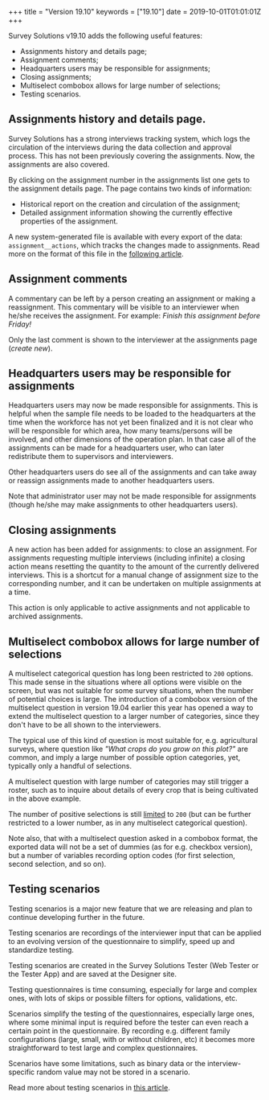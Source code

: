 +++
title = "Version 19.10"
keywords = ["19.10"]
date = 2019-10-01T01:01:01Z
+++



Survey Solutions v19.10 adds the following useful features:

- Assignments history and details page;
- Assignment comments;
- Headquarters users may be responsible for assignments;
- Closing assignments;
- Multiselect combobox allows for large number of selections;
- Testing scenarios.



## Assignments history and details page.

Survey Solutions has a strong interviews tracking system, which logs the circulation 
of the interviews during the data collection and approval process. This has not been 
previously covering the assignments. Now, the assignments are also covered.

By clicking on the assignment number in the assignments list one gets to the 
assignment details page. The page contains two kinds of information:

- Historical report on the creation and circulation of the assignment;
- Detailed assignment information showing the currently effective properties of the assignment.

A new system-generated file is available with every export of the data: 
`assignment__actions`, which tracks the changes made to assignments. 
Read more on the format of this file in the 
[following article](/headquarters/export/system-generated---export-file-anatomy/#assignment__actions).


## Assignment comments

A commentary can be left by a person creating an assignment or making a reassignment. 
This commentary will be visible to an interviewer when he/she receives the assignment. 
For example: *Finish this assignment before Friday!*

Only the last comment is shown to the interviewer at the assignments page (*create new*).


## Headquarters users may be responsible for assignments

Headquarters users may now be made responsible for assignments. This is helpful when 
the sample file needs to be loaded to the headquarters at the time when the workforce 
has not yet been finalized and it is not clear who will be responsible for which area, 
how many teams/persons will be involved, and other dimensions of the operation plan. 
In that case all of the assignments can be made for a headquarters user, who can later 
redistribute them to supervisors and interviewers.

Other headquarters users do see all of the assignments and can take away or reassign 
assignments made to another headquarters users.

Note that administrator user may not be made responsible for assignments (though 
he/she may make assignments to other headquarters users).


## Closing assignments

A new action has been added for assignments: to close an assignment. For assignments
requesting multiple interviews (including infinite) a closing action means resetting
the quantity to the amount of the currently delivered interviews. This is a shortcut
for a manual change of assignment size to the corresponding number, and it can be
undertaken on multiple assignments at a time.

This action is only applicable to active assignments and not applicable to archived
assignments.


## Multiselect combobox allows for large number of selections

A multiselect categorical question has long been restricted to `200` options. This made 
sense in the situations where all options were visible on the screen, but was not 
suitable for some survey situations, when the number of potential choices is large. 
The introduction of a combobox version of the multiselect question in version 19.04 
earlier this year has opened a way to extend the multiselect question to a larger 
number of categories, since they don't have to be all shown to the interviewers.

The typical use of this kind of question is most suitable for, e.g. agricultural 
surveys, where question like *"What crops do you grow on this plot?"* are common, 
and imply a large number of possible option categories, yet, typically only a 
handful of selections.

A multiselect question with large number of categories may still trigger a roster,
such as to inquire about details of every crop that is being cultivated in the above 
example.

The number of positive selections is still 
[limited](/questionnaire-designer/limits/survey-solutions-limits/) to `200` 
(but can be further restricted to a lower number, as in any multiselect categorical 
question).

Note also, that with a multiselect question asked in a combobox format, the exported 
data will not be a set of dummies (as for e.g. checkbox version), but a number of
variables recording option codes (for first selection, second selection, and so on).


## Testing scenarios

Testing scenarios is a major new feature that we are releasing and plan to continue 
developing further in the future.

Testing scenarios are recordings of the interviewer input that can be applied to an 
evolving version of the questionnaire to simplify, speed up and standardize testing.

Testing scenarios are created in the Survey Solutions Tester (Web Tester or the 
Tester App) and are saved at the Designer site.

Testing questionnaires is time consuming, especially for large and complex ones, 
with lots of skips or possible filters for options, validations, etc.

Scenarios simplify the testing of the questionnaires, especially large ones, where 
some minimal input is required before the tester can even reach a certain point in 
the questionnaire. By recording e.g. different family configurations (large, small, 
with or without children, etc) it becomes more straightforward to test large and 
complex questionnaires.

Scenarios have some limitations, such as binary data or the interview-specific
random value may not be stored in a scenario.

Read more about testing scenarios in
[this article](/questionnaire-designer/testing/scenarios/).

